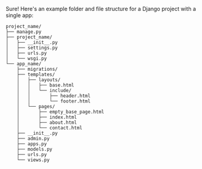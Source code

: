 Sure! Here's an example folder and file structure for a Django project with a single app:

```
project_name/
├── manage.py
├── project_name/
│   ├── __init__.py
│   ├── settings.py
│   ├── urls.py
│   └── wsgi.py
└── app_name/
    ├── migrations/
    ├── templates/
    │   ├── layouts/
    │   │   ├── base.html
    │   │   └── include/
    │   │       ├── header.html
    │   │       └── footer.html
    │   └── pages/
    │       ├── empty_base_page.html
    │       ├── index.html
    │       ├── about.html
    │       └── contact.html
    ├── __init__.py
    ├── admin.py
    ├── apps.py
    ├── models.py
    ├── urls.py
    └── views.py
```
